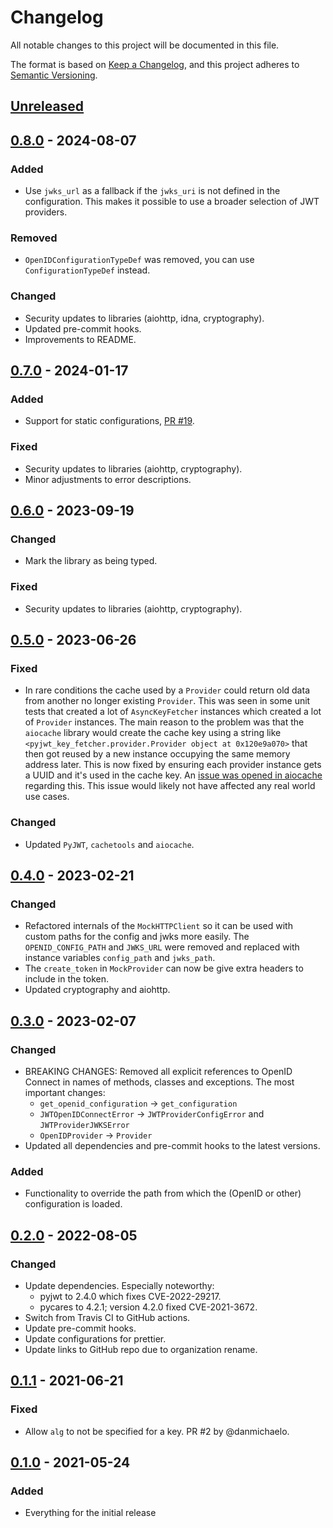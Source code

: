 # Changelog

All notable changes to this project will be documented in this file.

The format is based on [Keep a Changelog](https://keepachangelog.com/en/1.1.0/), and
this project adheres to [Semantic Versioning](https://semver.org/spec/v2.0.0.html).

## [Unreleased]

## [0.8.0] - 2024-08-07

### Added

- Use `jwks_url` as a fallback if the `jwks_uri` is not defined in the configuration.
  This makes it possible to use a broader selection of JWT providers.

### Removed

- `OpenIDConfigurationTypeDef` was removed, you can use `ConfigurationTypeDef` instead.

### Changed

- Security updates to libraries (aiohttp, idna, cryptography).
- Updated pre-commit hooks.
- Improvements to README.

## [0.7.0] - 2024-01-17

### Added

- Support for static configurations,
  [PR #19](https://github.com/ioxiocom/pyjwt-key-fetcher/pull/19).

### Fixed

- Security updates to libraries (aiohttp, cryptography).
- Minor adjustments to error descriptions.

## [0.6.0] - 2023-09-19

### Changed

- Mark the library as being typed.

### Fixed

- Security updates to libraries (aiohttp, cryptography).

## [0.5.0] - 2023-06-26

### Fixed

- In rare conditions the cache used by a `Provider` could return old data from another
  no longer existing `Provider`. This was seen in some unit tests that created a lot of
  `AsyncKeyFetcher` instances which created a lot of `Provider` instances. The main
  reason to the problem was that the `aiocache` library would create the cache key using
  a string like `<pyjwt_key_fetcher.provider.Provider object at 0x120e9a070>` that then
  got reused by a new instance occupying the same memory address later. This is now
  fixed by ensuring each provider instance gets a UUID and it's used in the cache key.
  An [issue was opened in aiocache](https://github.com/aio-libs/aiocache/issues/734)
  regarding this. This issue would likely not have affected any real world use cases.

### Changed

- Updated `PyJWT`, `cachetools` and `aiocache`.

## [0.4.0] - 2023-02-21

### Changed

- Refactored internals of the `MockHTTPClient` so it can be used with custom paths for
  the config and jwks more easily. The `OPENID_CONFIG_PATH` and `JWKS_URL` were removed
  and replaced with instance variables `config_path` and `jwks_path`.
- The `create_token` in `MockProvider` can now be give extra headers to include in the
  token.
- Updated cryptography and aiohttp.

## [0.3.0] - 2023-02-07

### Changed

- BREAKING CHANGES: Removed all explicit references to OpenID Connect in names of
  methods, classes and exceptions. The most important changes:
  - `get_openid_configuration` -> `get_configuration`
  - `JWTOpenIDConnectError` -> `JWTProviderConfigError` and `JWTProviderJWKSError`
  - `OpenIDProvider` -> `Provider`
- Updated all dependencies and pre-commit hooks to the latest versions.

### Added

- Functionality to override the path from which the (OpenID or other) configuration is
  loaded.

## [0.2.0] - 2022-08-05

### Changed

- Update dependencies. Especially noteworthy:
  - pyjwt to 2.4.0 which fixes CVE-2022-29217.
  - pycares to 4.2.1; version 4.2.0 fixed CVE-2021-3672.
- Switch from Travis CI to GitHub actions.
- Update pre-commit hooks.
- Update configurations for prettier.
- Update links to GitHub repo due to organization rename.

## [0.1.1] - 2021-06-21

### Fixed

- Allow `alg` to not be specified for a key. PR #2 by @danmichaelo.

## [0.1.0] - 2021-05-24

### Added

- Everything for the initial release

[unreleased]: https://github.com/ioxiocom/pyjwt-key-fetcher/compare/0.8.0...HEAD
[0.8.0]: https://github.com/ioxiocom/pyjwt-key-fetcher/compare/0.7.0...0.8.0
[0.7.0]: https://github.com/ioxiocom/pyjwt-key-fetcher/compare/0.6.0...0.7.0
[0.6.0]: https://github.com/ioxiocom/pyjwt-key-fetcher/compare/0.5.0...0.6.0
[0.5.0]: https://github.com/ioxiocom/pyjwt-key-fetcher/compare/0.4.0...0.5.0
[0.4.0]: https://github.com/ioxiocom/pyjwt-key-fetcher/compare/0.3.0...0.4.0
[0.3.0]: https://github.com/ioxiocom/pyjwt-key-fetcher/compare/0.2.0...0.3.0
[0.2.0]: https://github.com/ioxiocom/pyjwt-key-fetcher/compare/0.1.1...0.2.0
[0.1.1]: https://github.com/ioxiocom/pyjwt-key-fetcher/compare/0.1.0...0.1.1
[0.1.0]: https://github.com/ioxiocom/pyjwt-key-fetcher/releases/tag/0.1.0
